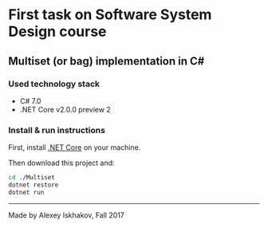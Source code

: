 # First task on Software System Design course
## Multiset (or bag) implementation in C#

### Used technology stack

- C# 7.0
- .NET Core v2.0.0 preview 2

### Install & run instructions

First, install [.NET Core](https://www.microsoft.com/net/core) on your machine.

Then download this project and:

```bash
cd ./Multiset
dotnet restore
dotnet run
```


---------------------
Made by Alexey Iskhakov, Fall 2017